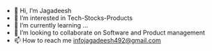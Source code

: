 - 👋 Hi, I’m Jagadeesh
- 👀 I’m interested in Tech-Stocks-Products
- 🌱 I’m currently learning ...
- 💞️ I’m looking to collaborate on Software and Product management
- 📫 How to reach me infojagadeesh492@gmail.com

<!---
jagadeeshmurali-coder/jagadeeshmurali-coder is a ✨ special ✨ repository because its `README.md` (this file) appears on your GitHub profile.
You can click the Preview link to take a look at your changes.
--->
